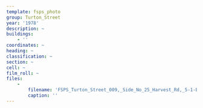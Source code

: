 ```yaml
---
template: fsps_photo
group: Turton_Street
year: '1978'
description: ~
buildings:
    - ''
coordinates: ~
heading: ~
classification: ~
section: ~
cell: ~
film_roll: ~
files:
    -
        filename: 'FSPS_Turton_Street_009,_Side_No_25_Harvest_Rd,_5-1-B,_1978-80.png'
        caption: ''
---
```

